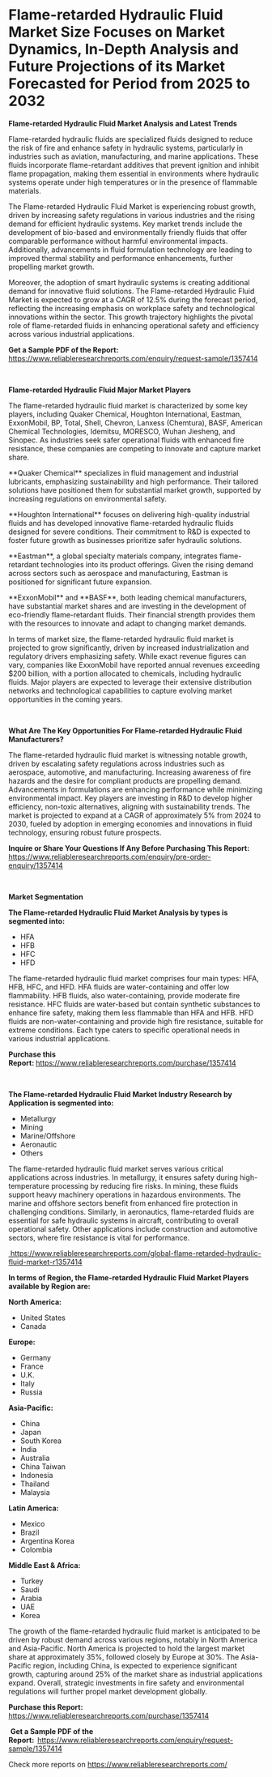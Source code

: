 <p><h1>Flame-retarded Hydraulic Fluid Market Size Focuses on Market Dynamics, In-Depth Analysis and Future Projections of its Market Forecasted for Period from 2025 to 2032</h1></p><p><strong>Flame-retarded Hydraulic Fluid Market Analysis and Latest Trends</strong></p>
<p><p>Flame-retarded hydraulic fluids are specialized fluids designed to reduce the risk of fire and enhance safety in hydraulic systems, particularly in industries such as aviation, manufacturing, and marine applications. These fluids incorporate flame-retardant additives that prevent ignition and inhibit flame propagation, making them essential in environments where hydraulic systems operate under high temperatures or in the presence of flammable materials.</p><p>The Flame-retarded Hydraulic Fluid Market is experiencing robust growth, driven by increasing safety regulations in various industries and the rising demand for efficient hydraulic systems. Key market trends include the development of bio-based and environmentally friendly fluids that offer comparable performance without harmful environmental impacts. Additionally, advancements in fluid formulation technology are leading to improved thermal stability and performance enhancements, further propelling market growth.</p><p>Moreover, the adoption of smart hydraulic systems is creating additional demand for innovative fluid solutions. The Flame-retarded Hydraulic Fluid Market is expected to grow at a CAGR of 12.5% during the forecast period, reflecting the increasing emphasis on workplace safety and technological innovations within the sector. This growth trajectory highlights the pivotal role of flame-retarded fluids in enhancing operational safety and efficiency across various industrial applications.</p></p>
<p><strong>Get a Sample PDF of the Report:&nbsp;</strong> <a href="https://www.reliableresearchreports.com/enquiry/request-sample/1357414?utm_campaign=2030&utm_medium=2&utm_source=Github&utm_content=ia&utm_term=01022025&utm_id=flame-retarded-hydraulic-fluid">https://www.reliableresearchreports.com/enquiry/request-sample/1357414</a></p>
<p>&nbsp;</p>
<p><strong>Flame-retarded Hydraulic Fluid Major Market Players</strong></p>
<p><p>The flame-retarded hydraulic fluid market is characterized by some key players, including Quaker Chemical, Houghton International, Eastman, ExxonMobil, BP, Total, Shell, Chevron, Lanxess (Chemtura), BASF, American Chemical Technologies, Idemitsu, MORESCO, Wuhan Jiesheng, and Sinopec. As industries seek safer operational fluids with enhanced fire resistance, these companies are competing to innovate and capture market share.</p><p>**Quaker Chemical** specializes in fluid management and industrial lubricants, emphasizing sustainability and high performance. Their tailored solutions have positioned them for substantial market growth, supported by increasing regulations on environmental safety.</p><p>**Houghton International** focuses on delivering high-quality industrial fluids and has developed innovative flame-retarded hydraulic fluids designed for severe conditions. Their commitment to R&D is expected to foster future growth as businesses prioritize safer hydraulic solutions.</p><p>**Eastman**, a global specialty materials company, integrates flame-retardant technologies into its product offerings. Given the rising demand across sectors such as aerospace and manufacturing, Eastman is positioned for significant future expansion.</p><p>**ExxonMobil** and **BASF**, both leading chemical manufacturers, have substantial market shares and are investing in the development of eco-friendly flame-retardant fluids. Their financial strength provides them with the resources to innovate and adapt to changing market demands.</p><p>In terms of market size, the flame-retarded hydraulic fluid market is projected to grow significantly, driven by increased industrialization and regulatory drivers emphasizing safety. While exact revenue figures can vary, companies like ExxonMobil have reported annual revenues exceeding $200 billion, with a portion allocated to chemicals, including hydraulic fluids. Major players are expected to leverage their extensive distribution networks and technological capabilities to capture evolving market opportunities in the coming years.</p></p>
<p>&nbsp;</p>
<p><strong>What Are The Key Opportunities For Flame-retarded Hydraulic Fluid Manufacturers?</strong></p>
<p><p>The flame-retarded hydraulic fluid market is witnessing notable growth, driven by escalating safety regulations across industries such as aerospace, automotive, and manufacturing. Increasing awareness of fire hazards and the desire for compliant products are propelling demand. Advancements in formulations are enhancing performance while minimizing environmental impact. Key players are investing in R&D to develop higher efficiency, non-toxic alternatives, aligning with sustainability trends. The market is projected to expand at a CAGR of approximately 5% from 2024 to 2030, fueled by adoption in emerging economies and innovations in fluid technology, ensuring robust future prospects.</p></p>
<p><strong>Inquire or Share Your Questions If Any Before Purchasing This Report:</strong> <a href="https://www.reliableresearchreports.com/enquiry/pre-order-enquiry/1357414?utm_campaign=2030&utm_medium=2&utm_source=Github&utm_content=ia&utm_term=01022025&utm_id=flame-retarded-hydraulic-fluid">https://www.reliableresearchreports.com/enquiry/pre-order-enquiry/1357414</a></p>
<p>&nbsp;</p>
<p><strong>Market Segmentation</strong></p>
<p><strong>The Flame-retarded Hydraulic Fluid Market Analysis by types is segmented into:</strong></p>
<p><ul><li>HFA</li><li>HFB</li><li>HFC</li><li>HFD</li></ul></p>
<p><p>The flame-retarded hydraulic fluid market comprises four main types: HFA, HFB, HFC, and HFD. HFA fluids are water-containing and offer low flammability. HFB fluids, also water-containing, provide moderate fire resistance. HFC fluids are water-based but contain synthetic substances to enhance fire safety, making them less flammable than HFA and HFB. HFD fluids are non-water-containing and provide high fire resistance, suitable for extreme conditions. Each type caters to specific operational needs in various industrial applications.</p></p>
<p><strong>Purchase this Report:&nbsp;</strong><a href="https://www.reliableresearchreports.com/purchase/1357414?utm_campaign=2030&utm_medium=2&utm_source=Github&utm_content=ia&utm_term=01022025&utm_id=flame-retarded-hydraulic-fluid">https://www.reliableresearchreports.com/purchase/1357414</a></p>
<p>&nbsp;</p>
<p><strong>The Flame-retarded Hydraulic Fluid Market Industry Research by Application is segmented into:</strong></p>
<p><ul><li>Metallurgy</li><li>Mining</li><li>Marine/Offshore</li><li>Aeronautic</li><li>Others</li></ul></p>
<p><p>The flame-retarded hydraulic fluid market serves various critical applications across industries. In metallurgy, it ensures safety during high-temperature processing by reducing fire risks. In mining, these fluids support heavy machinery operations in hazardous environments. The marine and offshore sectors benefit from enhanced fire protection in challenging conditions. Similarly, in aeronautics, flame-retarded fluids are essential for safe hydraulic systems in aircraft, contributing to overall operational safety. Other applications include construction and automotive sectors, where fire resistance is vital for performance.</p></p>
<p><a href="https://www.reliableresearchreports.com/global-flame-retarded-hydraulic-fluid-market-r1357414?utm_campaign=2030&utm_medium=2&utm_source=Github&utm_content=ia&utm_term=01022025&utm_id=flame-retarded-hydraulic-fluid">&nbsp;https://www.reliableresearchreports.com/global-flame-retarded-hydraulic-fluid-market-r1357414</a></p>
<p><strong>In terms of Region, the Flame-retarded Hydraulic Fluid Market Players available by Region are:</strong></p>
<p>
    <p> <strong> North America: </strong>
        <ul>
            <li>United States</li>
            <li>Canada</li>
        </ul>
        </p> 
    <p> <strong> Europe: </strong>
        <ul>
            <li>Germany</li>
            <li>France</li>
            <li>U.K.</li>
            <li>Italy</li>
            <li>Russia</li>
        </ul>
        </p> 
    <p> <strong> Asia-Pacific: </strong>
        <ul>
            <li>China</li>
            <li>Japan</li>
            <li>South Korea</li>
            <li>India</li>
            <li>Australia</li>
            <li>China Taiwan</li>
            <li>Indonesia</li>
            <li>Thailand</li>
            <li>Malaysia</li>
        </ul>
        </p> 
    <p> <strong> Latin America: </strong>
        <ul>
            <li>Mexico</li>
            <li>Brazil</li>
            <li>Argentina Korea</li>
            <li>Colombia</li>
        </ul>
        </p> 
    <p> <strong> Middle East & Africa: </strong>
        <ul>
            <li>Turkey</li>
            <li>Saudi</li>
            <li>Arabia</li>
            <li>UAE</li>
            <li>Korea</li>
        </ul>
    </p>
    </p>
<p><p>The growth of the flame-retarded hydraulic fluid market is anticipated to be driven by robust demand across various regions, notably in North America and Asia-Pacific. North America is projected to hold the largest market share at approximately 35%, followed closely by Europe at 30%. The Asia-Pacific region, including China, is expected to experience significant growth, capturing around 25% of the market share as industrial applications expand. Overall, strategic investments in fire safety and environmental regulations will further propel market development globally.</p></p>
<p><strong>Purchase this Report: </strong><a href="https://www.reliableresearchreports.com/purchase/1357414?utm_campaign=2030&utm_medium=2&utm_source=Github&utm_content=ia&utm_term=01022025&utm_id=flame-retarded-hydraulic-fluid">https://www.reliableresearchreports.com/purchase/1357414</a></p>
<p>&nbsp;<strong>Get a Sample PDF of the Report:&nbsp;&nbsp;</strong><a href="https://www.reliableresearchreports.com/enquiry/request-sample/1357414?utm_campaign=2030&utm_medium=2&utm_source=Github&utm_content=ia&utm_term=01022025&utm_id=flame-retarded-hydraulic-fluid">https://www.reliableresearchreports.com/enquiry/request-sample/1357414</a></p>
<p><strong></strong></p>
<p>Check more reports on <a href="https://www.reliableresearchreports.com/?utm_campaign=2030&utm_medium=2&utm_source=Github&utm_content=ia&utm_term=01022025&utm_id=flame-retarded-hydraulic-fluid">https://www.reliableresearchreports.com/</a></p>